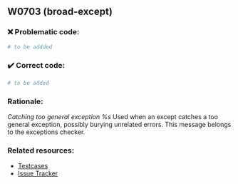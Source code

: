 ## W0703 (broad-except)

### :x: Problematic code:

```python
# to be addded
```

### :heavy_check_mark: Correct code:

```python
# to be added
```

### Rationale:

 *Catching too general exception %s*
  Used when an except catches a too general exception, possibly burying
  unrelated errors. This message belongs to the exceptions checker.



### Related resources:

- [Testcases](#)
- [Issue Tracker](https://github.com/PyCQA/pylint/issues?q=is%3Aissue+%22broad-except%22+OR+%22W0703%22)
